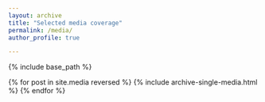```yaml
---
layout: archive
title: "Selected media coverage"
permalink: /media/
author_profile: true

---
```


{% include base_path %}

<table style="border: 0;">{% for post in site.media reversed %}
  {% include archive-single-media.html %}
{% endfor %}</table>
